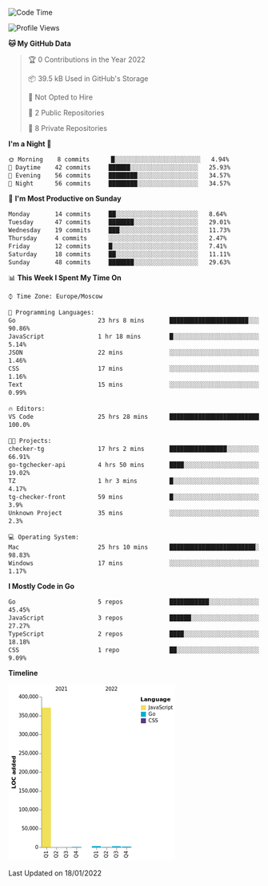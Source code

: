 <!--START_SECTION:waka-->
![Code Time](http://img.shields.io/badge/Code%20Time-120%20hrs%2026%20mins-blue)

![Profile Views](http://img.shields.io/badge/Profile%20Views-0-blue)

**🐱 My GitHub Data** 

> 🏆 0 Contributions in the Year 2022
 > 
> 📦 39.5 kB Used in GitHub's Storage 
 > 
> 🚫 Not Opted to Hire
 > 
> 📜 2 Public Repositories 
 > 
> 🔑 8 Private Repositories  
 > 
**I'm a Night 🦉** 

```text
🌞 Morning    8 commits      █░░░░░░░░░░░░░░░░░░░░░░░░   4.94% 
🌆 Daytime    42 commits     ██████░░░░░░░░░░░░░░░░░░░   25.93% 
🌃 Evening    56 commits     ████████░░░░░░░░░░░░░░░░░   34.57% 
🌙 Night      56 commits     ████████░░░░░░░░░░░░░░░░░   34.57%

```
📅 **I'm Most Productive on Sunday** 

```text
Monday       14 commits     ██░░░░░░░░░░░░░░░░░░░░░░░   8.64% 
Tuesday      47 commits     ███████░░░░░░░░░░░░░░░░░░   29.01% 
Wednesday    19 commits     ███░░░░░░░░░░░░░░░░░░░░░░   11.73% 
Thursday     4 commits      ░░░░░░░░░░░░░░░░░░░░░░░░░   2.47% 
Friday       12 commits     █░░░░░░░░░░░░░░░░░░░░░░░░   7.41% 
Saturday     18 commits     ██░░░░░░░░░░░░░░░░░░░░░░░   11.11% 
Sunday       48 commits     ███████░░░░░░░░░░░░░░░░░░   29.63%

```


📊 **This Week I Spent My Time On** 

```text
⌚︎ Time Zone: Europe/Moscow

💬 Programming Languages: 
Go                       23 hrs 8 mins       ██████████████████████░░░   90.86% 
JavaScript               1 hr 18 mins        █░░░░░░░░░░░░░░░░░░░░░░░░   5.14% 
JSON                     22 mins             ░░░░░░░░░░░░░░░░░░░░░░░░░   1.46% 
CSS                      17 mins             ░░░░░░░░░░░░░░░░░░░░░░░░░   1.16% 
Text                     15 mins             ░░░░░░░░░░░░░░░░░░░░░░░░░   0.99%

🔥 Editors: 
VS Code                  25 hrs 28 mins      █████████████████████████   100.0%

🐱‍💻 Projects: 
checker-tg               17 hrs 2 mins       ████████████████░░░░░░░░░   66.91% 
go-tgchecker-api         4 hrs 50 mins       ████░░░░░░░░░░░░░░░░░░░░░   19.02% 
TZ                       1 hr 3 mins         █░░░░░░░░░░░░░░░░░░░░░░░░   4.17% 
tg-checker-front         59 mins             █░░░░░░░░░░░░░░░░░░░░░░░░   3.9% 
Unknown Project          35 mins             ░░░░░░░░░░░░░░░░░░░░░░░░░   2.3%

💻 Operating System: 
Mac                      25 hrs 10 mins      ████████████████████████░   98.83% 
Windows                  17 mins             ░░░░░░░░░░░░░░░░░░░░░░░░░   1.17%

```

**I Mostly Code in Go** 

```text
Go                       5 repos             ███████████░░░░░░░░░░░░░░   45.45% 
JavaScript               3 repos             ██████░░░░░░░░░░░░░░░░░░░   27.27% 
TypeScript               2 repos             ████░░░░░░░░░░░░░░░░░░░░░   18.18% 
CSS                      1 repo              ██░░░░░░░░░░░░░░░░░░░░░░░   9.09%

```


**Timeline**

![Chart not found](https://raw.githubusercontent.com/jeezft/jeezft/main/charts/bar_graph.png) 


 Last Updated on 18/01/2022
<!--END_SECTION:waka-->
